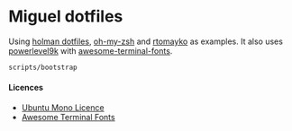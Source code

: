 # Miguel dotfiles

Using [holman dotfiles](https://github.com/holman/dotfiles), [oh-my-zsh](https://github.com/robbyrussell/oh-my-zsh) and [rtomayko](https://github.com/rtomayko/dotfiles) as examples. It also uses [powerlevel9k](https://github.com/bhilburn/powerlevel9k) with [awesome-terminal-fonts](https://github.com/gabrielelana/awesome-terminal-fonts).

```sh
scripts/bootstrap
```

#### Licences
- [Ubuntu Mono Licence](http://font.ubuntu.com/ufl/)
- [Awesome Terminal Fonts](https://github.com/gabrielelana/awesome-terminal-fonts/blob/master/LICENSE)

